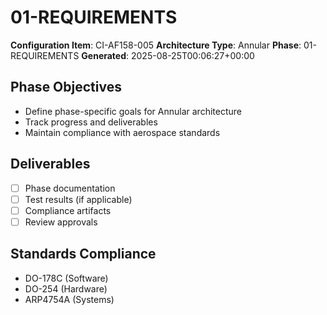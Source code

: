 # 01-REQUIREMENTS

**Configuration Item**: CI-AF158-005
**Architecture Type**: Annular
**Phase**: 01-REQUIREMENTS
**Generated**: 2025-08-25T00:06:27+00:00

## Phase Objectives
- Define phase-specific goals for Annular architecture
- Track progress and deliverables
- Maintain compliance with aerospace standards

## Deliverables
- [ ] Phase documentation
- [ ] Test results (if applicable)
- [ ] Compliance artifacts
- [ ] Review approvals

## Standards Compliance
- DO-178C (Software)
- DO-254 (Hardware)
- ARP4754A (Systems)
